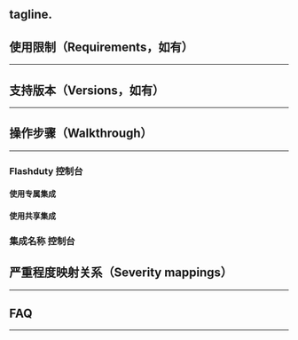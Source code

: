 tagline.
---

## 使用限制（Requirements，如有）
---


## 支持版本（Versions，如有）
---


## 操作步骤（Walkthrough）
---


### Flashduty 控制台


#### 使用专属集成


#### 使用共享集成


### 集成名称 控制台


## 严重程度映射关系（Severity mappings）
---


## FAQ
---


